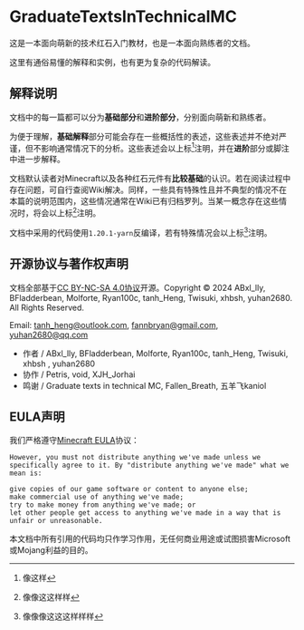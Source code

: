 # GraduateTextsInTechnicalMC

这是一本面向萌新的技术红石入门教材，也是一本面向熟练者的文档。

这里有通俗易懂的解释和实例，也有更为复杂的代码解读。

## 解释说明

文档中的每一篇都可以分为**基础部分**和**进阶部分**，分别面向萌新和熟练者。

为便于理解，**基础解释**部分可能会存在一些概括性的表述，这些表述并不绝对严谨，但不影响通常情况下的分析。这些表述会以上标[^1]注明，并在**进阶**部分或脚注中进一步解释。

文档默认读者对Minecraft以及各种红石元件有**比较基础**的认识。若在阅读过程中存在问题，可自行查阅Wiki解决。同样，一些具有特殊性且并不典型的情况不在本篇的说明范围内，这些情况通常在Wiki已有归档罗列。当某一概念存在这些情况时，将会以上标[^2]注明。

文档中采用的代码使用`1.20.1-yarn`反编译，若有特殊情况会以上标[^3]注明。

## 开源协议与著作权声明

文档全部基于[CC BY-NC-SA 4.0协议](https://creativecommons.org/licenses/by-nc-sa/4.0/legalcode.zh-hans)开源。Copyright © 2024 ABxl_lly, BFladderbean, Molforte, Ryan100c, tanh_Heng, Twisuki, xhbsh, yuhan2680. All Rights Reserved.

Email: <tanh_heng@outlook.com>, <fannbryan@gmail.com>, <yuhan2680@qq.com>

- 作者 / ABxl_lly, BFladderbean, Molforte, Ryan100c, tanh_Heng, Twisuki, xhbsh , yuhan2680
- 协作 / Petris, void, XJH_Jorhai
- 鸣谢 / Graduate texts in technical MC, Fallen_Breath, 五羊飞kaniol

## EULA声明

我们严格遵守[Minecraft EULA](https://www.minecraft.net/en-us/eula)协议：
```
However, you must not distribute anything we've made unless we specifically agree to it. By "distribute anything we've made" what we mean is:

give copies of our game software or content to anyone else;
make commercial use of anything we've made;
try to make money from anything we've made; or
let other people get access to anything we've made in a way that is unfair or unreasonable.
```
本文档中所有引用的代码均只作学习作用，无任何商业用途或试图损害Microsoft或Mojang利益的目的。

[^1]: 像这样
[^2]: 像像这这样样
[^3]: 像像像这这这样样样
